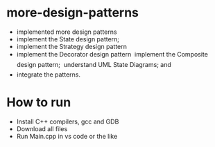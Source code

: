 # more-design-patterns
- implemented more design patterns
- implement the State design pattern;
- implement the Strategy design pattern
- implement the Decorator design pattern  implement the Composite design pattern;  understand UML State Diagrams; and
- integrate the patterns.

# How to run
- Install C++ compilers, gcc and GDB
- Download all files
- Run Main.cpp in vs code or the like
